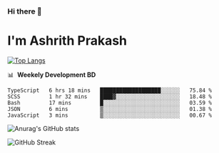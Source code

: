### Hi there 👋
# I'm Ashrith Prakash


[![Top Langs](https://github-readme-stats.vercel.app/api/top-langs/?username=xxcheckmatexx&layout=compact&count_private=true&include_all_commits=true&show_icons=true&line_height=20&title_color=FFFFFF&icon_color=FFFFFF&text_color=FFFFFF&bg_color=0D1117)](https://github.com/anuraghazra/github-readme-stats)

📊 &nbsp;**Weekely Development BD**

<!--START_SECTION:waka-->
```text
TypeScript   6 hrs 18 mins   ███████████████████░░░░░░   75.84 % 
SCSS         1 hr 32 mins    ████▓░░░░░░░░░░░░░░░░░░░░   18.48 % 
Bash         17 mins         █░░░░░░░░░░░░░░░░░░░░░░░░   03.59 % 
JSON         6 mins          ▒░░░░░░░░░░░░░░░░░░░░░░░░   01.38 % 
JavaScript   3 mins          ▒░░░░░░░░░░░░░░░░░░░░░░░░   00.67 % 
```
<!--END_SECTION:waka-->

![Anurag's GitHub stats](https://github-readme-stats.vercel.app/api?username=xxcheckmatexx&count_private=true&show_icons=true&theme=merko)  

![GitHub Streak](http://github-readme-streak-stats.herokuapp.com?user=xxcheckmatexx&theme=merko&hide_border=true&date_format=M%20j%5B%2C%20Y%5D&fire=DD0E0B)
<br/>
